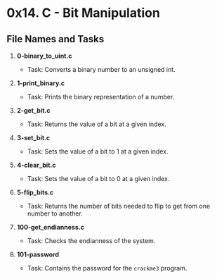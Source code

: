 # 0x14. C - Bit Manipulation

## File Names and Tasks

1. **0-binary_to_uint.c**
   - Task: Converts a binary number to an unsigned int.

2. **1-print_binary.c**
   - Task: Prints the binary representation of a number.

3. **2-get_bit.c**
   - Task: Returns the value of a bit at a given index.

4. **3-set_bit.c**
   - Task: Sets the value of a bit to 1 at a given index.

5. **4-clear_bit.c**
   - Task: Sets the value of a bit to 0 at a given index.

6. **5-flip_bits.c**
   - Task: Returns the number of bits needed to flip to get from one number to another.

7. **100-get_endianness.c**
   - Task: Checks the endianness of the system.

8. **101-password**
   - Task: Contains the password for the `crackme3` program.

